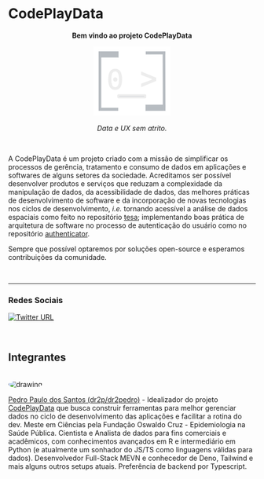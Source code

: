 # CodePlayData

<center> 

**Bem vindo ao projeto CodePlayData**

![CodePlayData-logo](./assets/CodePlayData-logo-darkmode.png)

_Data e UX sem atrito._

<br>

</center>

A CodePlayData é um projeto criado com a missão de simplificar os processos de gerência, tratamento e consumo de dados em aplicações e softwares de alguns setores da sociedade. Acreditamos ser possível desenvolver produtos e serviços que reduzam a complexidade da manipulação de dados, da acessibilidade de dados, das melhores práticas de desenvolvimento de software e da incorporação de novas tecnologias nos ciclos de desenvolvimento, _i.e._ tornando acessível a análise de dados espaciais como feito no repositório [tesa](https://github.com/CodePlayData/tesa); implementando boas prática de arquitetura de software no processo de autenticação do usuário como no repositório [authenticator](https://github.com/CodePlayData/authenticator).

Sempre que possível optaremos por soluções open-source e esperamos contribuições da comunidade.

<br>

---


### Redes Sociais

[![Twitter URL](https://img.shields.io/twitter/url/https/twitter.com/CodePlayData.svg?style=social&label=Follow%20%40CodePlayData)](https://twitter.com/CodePlayData)

<br>

## Integrantes

<br>
<img src="https://avatars.githubusercontent.com/u/52466957?v=4" alt="drawing" width="75" style="border-radius: 50%"
/>

[Pedro Paulo dos Santos (dr2p/dr2pedro)](https://github.com/dr2pedro) - Idealizador do projeto [CodePlayData](https://github.com/CodePlayData) que busca construir ferramentas para melhor gerenciar dados no ciclo de desenvolvimento das aplicações e facilitar a rotina do dev. Meste em Ciências pela Fundação Oswaldo Cruz - Epidemiologia na Saúde Pública. Cientista e Analista de dados para fins comerciais e acadêmicos, com conhecimentos avançados em R e intermediário em Python (e atualmente um sonhador do JS/TS como linguagens válidas para dados). Desenvolvedor Full-Stack MEVN e conhecedor de Deno, Tailwind e mais alguns outros setups atuais. Preferência de backend por Typescript.




